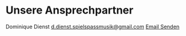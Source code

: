 # Unsere Ansprechpartner #
Dominique Dienst
d.dienst.spielspassmusik@gmail.com
<a href="mailto:d.dienst.spielspassmusik@gmail.com">Email Senden</a>
